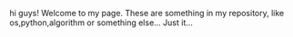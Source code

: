 hi guys!
Welcome to my page.
These are something in my repository, like os,python,algorithm or something else...
Just it...
